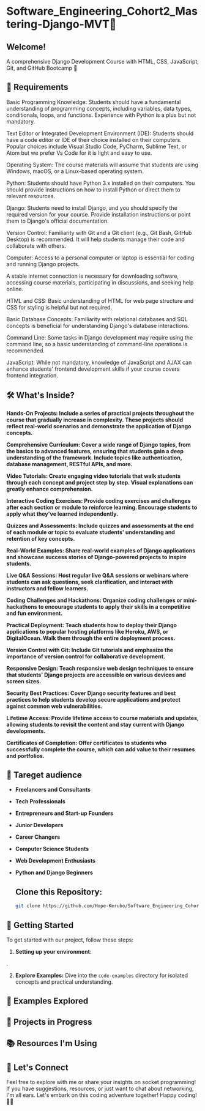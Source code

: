 # Software_Engineering_Cohort2_Mastering-Django-MVT🚀
 

## Welcome!

A comprehensive Django Development Course with HTML, CSS, JavaScript, Git, and GitHub Bootcamp 🚀

## 🎨 Requirements
Basic Programming Knowledge: Students should have a fundamental understanding of programming concepts, including variables, data types, conditionals, loops, and functions. Experience with Python is a plus but not mandatory.

Text Editor or Integrated Development Environment (IDE): Students should have a code editor or IDE of their choice installed on their computers. Popular choices include Visual Studio Code, PyCharm, Sublime Text, or Atom but we prefer Vs Code for it is light and easy to use.

Operating System: The course materials will assume that students are using Windows, macOS, or a Linux-based operating system.

Python: Students should have Python 3.x installed on their computers. You should provide instructions on how to install Python or direct them to relevant resources.

Django: Students need to install Django, and you should specify the required version for your course. Provide installation instructions or point them to Django's official documentation.

Version Control: Familiarity with Git and a Git client (e.g., Git Bash, GitHub Desktop) is recommended. It will help students manage their code and collaborate with others.

Computer: Access to a personal computer or laptop is essential for coding and running Django projects.

A stable internet connection is necessary for downloading software, accessing course materials, participating in discussions, and seeking help online.

HTML and CSS: Basic understanding of HTML for web page structure and CSS for styling is helpful but not required.

Basic Database Concepts: Familiarity with relational databases and SQL concepts is beneficial for understanding Django's database interactions.

Command Line: Some tasks in Django development may require using the command line, so a basic understanding of command-line operations is recommended.

JavaScript: While not mandatory, knowledge of JavaScript and AJAX can enhance students' frontend development skills if your course covers frontend integration.

## 🛠 What's Inside?

**Hands-On Projects: Include a series of practical projects throughout the course that gradually increase in complexity. These projects should reflect real-world scenarios and demonstrate the application of Django concepts.**

**Comprehensive Curriculum: Cover a wide range of Django topics, from the basics to advanced features, ensuring that students gain a deep understanding of the framework. Include topics like authentication, database management, RESTful APIs, and more.**

**Video Tutorials: Create engaging video tutorials that walk students through each concept and project step by step. Visual explanations can greatly enhance comprehension.**

**Interactive Coding Exercises: Provide coding exercises and challenges after each section or module to reinforce learning. Encourage students to apply what they've learned independently.**

**Quizzes and Assessments: Include quizzes and assessments at the end of each module or topic to evaluate students' understanding and retention of key concepts.**

**Real-World Examples: Share real-world examples of Django applications and showcase success stories of Django-powered projects to inspire students.**

**Live Q&A Sessions: Host regular live Q&A sessions or webinars where students can ask questions, seek clarification, and interact with instructors and fellow learners.**

**Coding Challenges and Hackathons: Organize coding challenges or mini-hackathons to encourage students to apply their skills in a competitive and fun environment.**

**Practical Deployment: Teach students how to deploy their Django applications to popular hosting platforms like Heroku, AWS, or DigitalOcean. Walk them through the entire deployment process.**

**Version Control with Git: Include Git tutorials and emphasize the importance of version control for collaborative development.**

**Responsive Design: Teach responsive web design techniques to ensure that students' Django projects are accessible on various devices and screen sizes.**

**Security Best Practices: Cover Django security features and best practices to help students develop secure applications and protect against common web vulnerabilities.**

**Lifetime Access: Provide lifetime access to course materials and updates, allowing students to revisit the content and stay current with Django developments.**

**Certificates of Completion: Offer certificates to students who successfully complete the course, which can add value to their resumes and portfolios.**



##  🎯 Tareget audience
- **Freelancers and Consultants**

- **Tech Professionals**

- **Entrepreneurs and Start-up Founders**

- **Junior Developers**

- **Career Changers**

- **Computer Science Students**

- **Web Development Enthusiasts**

- **Python and Django Beginners**

  ## **Clone this Repository:**
   ```bash
   git clone https://github.com/Hope-Kerubo/Software_Engineering_Cohort2_Mastering-Django-MVT.git
   ```


## 🚀 Getting Started

To get started with our project, follow these steps:

1. **Setting up your environment**: 


.

2. **Explore Examples:**
   Dive into the `code-examples` directory for isolated concepts and practical understanding.

## 🌟 Examples Explored


## 🚧 Projects in Progress


## 📚 Resources I'm Using

<!-- [Python Socket Programming](https://realpython.com/python-sockets/)
//- [Beej's Guide to Network Programming](https://beej.us/guide/bgnet/)
-->
## 🤝 Let's Connect

Feel free to explore with me or share your insights on socket programming! If you have suggestions, resources, or just want to chat about networking, I'm all ears. Let's embark on this coding adventure together! Happy coding! 🚀✨

